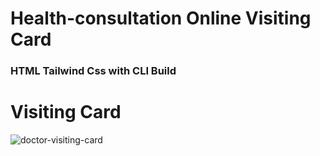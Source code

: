 # Health-consultation Online Visiting Card
### HTML Tailwind Css with CLI Build

# Visiting Card
![doctor-visiting-card](https://github.com/ChanpreetSembhi/health-consultation/assets/157610640/ac9af875-51e8-4787-ae06-4fb81b3111db)
